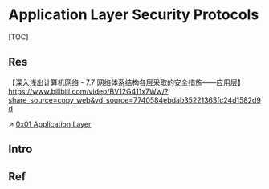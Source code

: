 # Application Layer Security Protocols

[TOC]



## Res

【深入浅出计算机网络 - 7.7 网络体系结构各层采取的安全措施——应用层】 https://www.bilibili.com/video/BV12G411x7Ww/?share_source=copy_web&vd_source=7740584ebdab35221363fc24d1582d9d

↗ [0x01 Application Layer](../../../../🔑%20CS_Core/🏎️%20Computer%20Networking%20and%20Communication/📌%20Computer%20Networking%20Basics/0x01%20Application%20Layer/0x01%20Application%20Layer.md)



## Intro


## Ref
